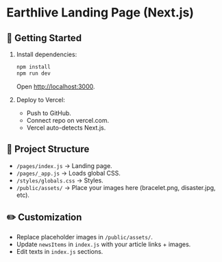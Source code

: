 # Earthlive Landing Page (Next.js)

## 🚀 Getting Started
1. Install dependencies:
   ```bash
   npm install
   npm run dev
   ```
   Open [http://localhost:3000](http://localhost:3000).

2. Deploy to Vercel:
   - Push to GitHub.
   - Connect repo on vercel.com.
   - Vercel auto-detects Next.js.

## 📂 Project Structure
- `/pages/index.js` → Landing page.
- `/pages/_app.js` → Loads global CSS.
- `/styles/globals.css` → Styles.
- `/public/assets/` → Place your images here (bracelet.png, disaster.jpg, etc).

## ✏️ Customization
- Replace placeholder images in `/public/assets/`.
- Update `newsItems` in `index.js` with your article links + images.
- Edit texts in `index.js` sections.
